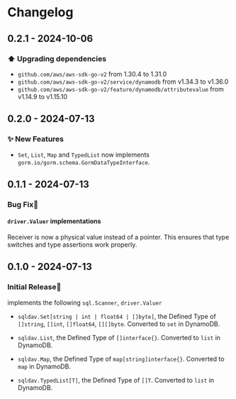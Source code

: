# Changelog

## 0.2.1 - 2024-10-06

### ⬆️ Upgrading dependencies

-  `github.com/aws/aws-sdk-go-v2` from 1.30.4 to 1.31.0
-  `github.com/aws/aws-sdk-go-v2/service/dynamodb` from v1.34.3 to v1.36.0
-  `github.com/aws/aws-sdk-go-v2/feature/dynamodb/attributevalue` from v1.14.9 to v1.15.10

## 0.2.0 - 2024-07-13

### ✨ New Features

- `Set`, `List`, `Map` and `TypedList` now implements `gorm.io/gorm.schema.GormDataTypeInterface`.

## 0.1.1 - 2024-07-13

### Bug Fix🐛

#### `driver.Valuer` implementations

Receiver is now a physical value instead of a pointer.
This ensures that type switches and type assertions work properly.

## 0.1.0 - 2024-07-13

### Initial Release🎉

implements the following `sql.Scanner`, `driver.Valuer`

- `sqldav.Set[string | int | float64 | []byte]`, the Defined Type of `[]string`, `[]int`, `[]float64`, `[][]byte`. Converted to `set` in DynamoDB.

- `sqldav.List`, the Defined Type of `[]interface{}`. Converted to `list` in DynamoDB.

- `sqldav.Map`, the Defined Type of `map[string]interface{}`. Converted to `map` in DynamoDB.

- `sqldav.TypedList[T]`, the Defined Type of `[]T`. Converted to `list` in DynamoDB.

